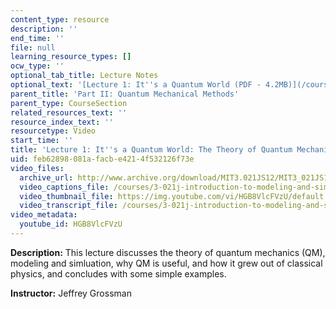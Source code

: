 ```yaml
---
content_type: resource
description: ''
end_time: ''
file: null
learning_resource_types: []
ocw_type: ''
optional_tab_title: Lecture Notes
optional_text: '[Lecture 1: It''s a Quantum World (PDF - 4.2MB)](/courses/3-021j-introduction-to-modeling-and-simulation-spring-2012/resources/mit3_021js12_l1)'
parent_title: 'Part II: Quantum Mechanical Methods'
parent_type: CourseSection
related_resources_text: ''
resource_index_text: ''
resourcetype: Video
start_time: ''
title: 'Lecture 1: It''s a Quantum World: The Theory of Quantum Mechanics'
uid: feb62898-081a-facb-e421-4f532126f73e
video_files:
  archive_url: http://www.archive.org/download/MIT3.021JS12/MIT3_021JS12_lec01_300k.mp4
  video_captions_file: /courses/3-021j-introduction-to-modeling-and-simulation-spring-2012/8ade9d9c86385b89b4b422d7946aa2f5_HGB8VlcFVzU.vtt
  video_thumbnail_file: https://img.youtube.com/vi/HGB8VlcFVzU/default.jpg
  video_transcript_file: /courses/3-021j-introduction-to-modeling-and-simulation-spring-2012/f06de36d1582f0ae3a8d7998e8813d8d_HGB8VlcFVzU.pdf
video_metadata:
  youtube_id: HGB8VlcFVzU
---
```


**Description:** This lecture discusses the theory of quantum mechanics (QM), modeling and simluation, why QM is useful, and how it grew out of classical physics, and concludes with some simple examples.

**Instructor:** Jeffrey Grossman



